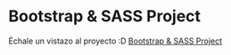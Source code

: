 # Bootstrap & SASS Project

<p>Échale un vistazo al proyecto :D <a href="https://sebastian-zn.github.io/bootstrap-v5-project/" target="_blank">Bootstrap & SASS Project</a></p>
